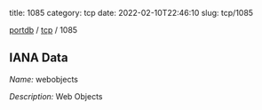 title: 1085
category: tcp
date: 2022-02-10T22:46:10
slug: tcp/1085

[portdb](/) / [tcp](/category/tcp.html) / 1085


## IANA Data

_Name:_ webobjects

_Description:_ Web Objects

